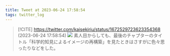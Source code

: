 ```yaml
---
title: Tweet at 2023-06-24 17:58:54
tags: twitter_log
---
```


> [!CITE] https://twitter.com/kaisekiriu/status/1672529723623354368 (2023-06-24 17:58:54)
> ![](https://twitter.com/kaisekiriu/status/1672529723623354368)
> 素人目からしても、最後のチャプターのタイトル「科学的知見によるイメージの再構築」を見たときはさすがに色々思ったりなどをした。
